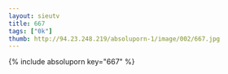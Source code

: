 ```yaml
--- 
layout: sieutv
title: 667
tags: ["0k"]
thumb: http://94.23.248.219/absoluporn-1/image/002/667.jpg
---
```

{% include absoluporn key="667" %} 
